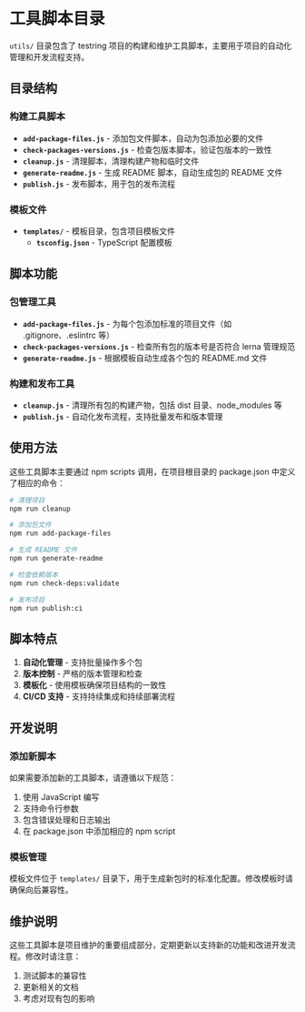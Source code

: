 # 工具脚本目录

`utils/` 目录包含了 testring 项目的构建和维护工具脚本，主要用于项目的自动化管理和开发流程支持。

## 目录结构

### 构建工具脚本
- **`add-package-files.js`** - 添加包文件脚本，自动为包添加必要的文件
- **`check-packages-versions.js`** - 检查包版本脚本，验证包版本的一致性
- **`cleanup.js`** - 清理脚本，清理构建产物和临时文件
- **`generate-readme.js`** - 生成 README 脚本，自动生成包的 README 文件
- **`publish.js`** - 发布脚本，用于包的发布流程

### 模板文件
- **`templates/`** - 模板目录，包含项目模板文件
  - **`tsconfig.json`** - TypeScript 配置模板

## 脚本功能

### 包管理工具
- **`add-package-files.js`** - 为每个包添加标准的项目文件（如 .gitignore、.eslintrc 等）
- **`check-packages-versions.js`** - 检查所有包的版本号是否符合 lerna 管理规范
- **`generate-readme.js`** - 根据模板自动生成各个包的 README.md 文件

### 构建和发布工具
- **`cleanup.js`** - 清理所有包的构建产物，包括 dist 目录、node_modules 等
- **`publish.js`** - 自动化发布流程，支持批量发布和版本管理

## 使用方法

这些工具脚本主要通过 npm scripts 调用，在项目根目录的 package.json 中定义了相应的命令：

```bash
# 清理项目
npm run cleanup

# 添加包文件
npm run add-package-files

# 生成 README 文件
npm run generate-readme

# 检查依赖版本
npm run check-deps:validate

# 发布项目
npm run publish:ci
```

## 脚本特点

1. **自动化管理** - 支持批量操作多个包
2. **版本控制** - 严格的版本管理和检查
3. **模板化** - 使用模板确保项目结构的一致性
4. **CI/CD 支持** - 支持持续集成和持续部署流程

## 开发说明

### 添加新脚本
如果需要添加新的工具脚本，请遵循以下规范：
1. 使用 JavaScript 编写
2. 支持命令行参数
3. 包含错误处理和日志输出
4. 在 package.json 中添加相应的 npm script

### 模板管理
模板文件位于 `templates/` 目录下，用于生成新包时的标准化配置。修改模板时请确保向后兼容性。

## 维护说明

这些工具脚本是项目维护的重要组成部分，定期更新以支持新的功能和改进开发流程。修改时请注意：
1. 测试脚本的兼容性
2. 更新相关的文档
3. 考虑对现有包的影响 